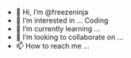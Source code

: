 - 👋 Hi, I’m @freezeninja
- 👀 I’m interested in ... Coding
- 🌱 I’m currently learning ...
- 💞️ I’m looking to collaborate on ...
- 📫 How to reach me ...

<!---
freezeninja/freezeninja is a ✨ special ✨ repository because its `README.md` (this file) appears on your GitHub profile.
You can click the Preview link to take a look at your changes.
--->
